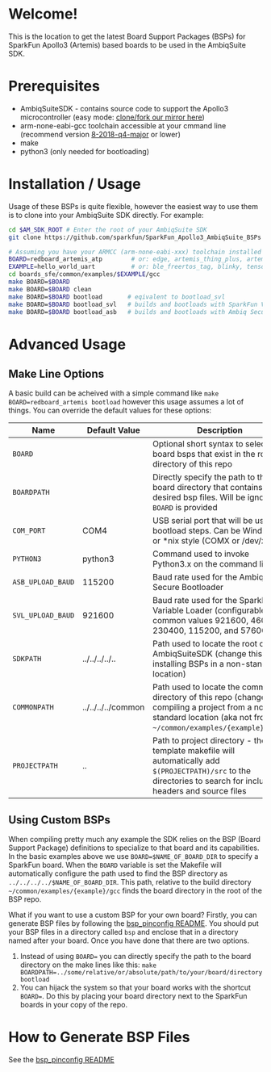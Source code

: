Welcome!
========
This is the location to get the latest Board Support Packages (BSPs) for SparkFun Apollo3 (Artemis) based boards to be used in the AmbiqSuite SDK.

Prerequisites
=============
* AmbiqSuiteSDK - contains source code to support the Apollo3 microcontroller (easy mode: [clone/fork our mirror here](https://github.com/sparkfun/AmbiqSuiteSDK))
* arm-none-eabi-gcc toolchain accessible at your cmmand line (recommend version [8-2018-q4-major](https://developer.arm.com/tools-and-software/open-source-software/developer-tools/gnu-toolchain/gnu-rm/downloads#panel2a) or lower)
* make
* python3 (only needed for bootloading)

Installation / Usage
====================
Usage of these BSPs is quite flexible, however the easiest way to use them is to clone into your AmbiqSuite SDK directly. For example:

``` bash
cd $AM_SDK_ROOT # Enter the root of your AmbiqSuite SDK
git clone https://github.com/sparkfun/SparkFun_Apollo3_AmbiqSuite_BSPs boards_sfe # Clone this repo into a directory called 'boards_sfe'

# Assuming you have your ARMCC (arm-none-eabi-xxx) toolchain installed you can then build examples
BOARD=redboard_artemis_atp        # or: edge, artemis_thing_plus, artemis_redboard_nano, artemis_redboard_atp etc...
EXAMPLE=hello_world_uart          # or: ble_freertos_tag, blinky, tensorflow_micro_speech or other applicable example for board
cd boards_sfe/common/examples/$EXAMPLE/gcc
make BOARD=$BOARD
make BOARD=$BOARD clean
make BOARD=$BOARD bootload       # eqivalent to bootload_svl
make BOARD=$BOARD bootload_svl   # builds and bootloads with SparkFun Variable Loader - you must have this bootloader flashed onto your board
make BOARD=$BOARD bootload_asb   # builds and bootloads with Ambiq Secure Bootloader - should work with all boards. If not try changing the baud rate or manually setting the board into bootload mode
```

Advanced Usage
================

## Make Line Options
A basic build can be acheived with a simple command like ```make BOARD=redboard_artemis bootload``` however this usage assumes a lot of things. You can override the default values for these options:

Name | Default Value | Description
--- | --- | ---
```BOARD``` | | Optional short syntax to select board bsps that exist in the root directory of this repo
```BOARDPATH``` | | Directly specify the path to the board directory that contains desired bsp files. Will be ignored if ```BOARD``` is provided
```COM_PORT``` | COM4 | USB serial port that will be used in bootload steps. Can be Windows or \*nix style (COMX or /dev/xxx)
```PYTHON3``` | python3 | Command used to invoke Python3.x on the command line
```ASB_UPLOAD_BAUD``` | 115200 | Baud rate used for the Ambiq Secure Bootloader
```SVL_UPLOAD_BAUD``` | 921600 | Baud rate used for the SparkFun Variable Loader (configurable to common values 921600, 460800, 230400, 115200, and 57600)
```SDKPATH``` | ../../../../.. | Path used to locate the root of the AmbiqSuiteSDK (change this if installing BSPs in a non-standard location)
```COMMONPATH``` | ../../../../common | Path used to locate the common directory of this repo (change if compiling a project from a non-standard location (aka not from ```~/common/examples/{example}/gcc```))
```PROJECTPATH``` | .. | Path to project directory - the template makefile will automatically add ```$(PROJECTPATH)/src``` to the directories to search for included headers and source files


## Using Custom BSPs
When compiling pretty much any example the SDK relies on the BSP (Board Support Package) definitions to specialize to that board and its capabilities. In the basic examples above we use ```BOARD=$NAME_OF_BOARD_DIR``` to specify a SparkFun board. When the ```BOARD``` variable is set the Makefile will automatically configure the path used to find the BSP directory as ```../../../../$NAME_OF_BOARD_DIR```. This path, relative to the build directory ```~/common/examples/{example}/gcc``` finds the board directory in the root of the BSP repo. 

What if you want to use a custom BSP for your own board? Firstly, you can generate BSP files by following the [bsp_pinconfig README](https://github.com/sparkfun/SparkFun_Apollo3_AmbiqSuite_BSPs/blob/master/common/bsp_pinconfig/README.md). You should put your BSP files in a directory called ```bsp``` and enclose that in a directory named after your board. Once you have done that there are two options.

1. Instead of using ```BOARD=``` you can directly specify the path to the board directory on the make lines like this: ```make BOARDPATH=../some/relative/or/absolute/path/to/your/board/directory bootload```
1. You can hijack the system so that your board works with the shortcut ```BOARD=```. Do this by placing your board directory next to the SparkFun boards in your copy of the repo.

How to Generate BSP Files
=========================
See the [bsp_pinconfig README](https://github.com/sparkfun/SparkFun_Apollo3_AmbiqSuite_BSPs/tree/master/common/bsp_pinconfig/README.md)
